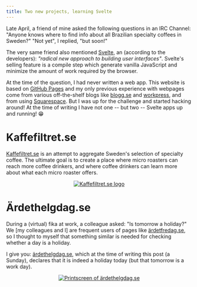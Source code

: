 ```yaml
---
title: Two new projects, learning Svelte
---
```


Late April, a friend of mine asked the following questions in an IRC Channel:
"Anyone knows where to find info about all Brazilian specialty coffees in Sweden?"
"Not yet", I replied, "but soon!"

The very same friend also mentioned [Svelte][svelte], an (according to the
developers): *"radical new approach to building user interfaces"*.
Svelte's selling feature is a compile step which generate vanilla JavaScript
and minimize the amount of work required by the browser.

At the time of the question, I had never written a web app.
This website is based on [GitHub Pages][github-pages] and my only previous
experience with webpages come from various off-the-shelf blogs like
[blogg.se][blogg.se] and [workpress][wordpress], and from using
[Squarespace][squarespace].
But I was up for the challenge and started hacking around!
At the time of writing I have not one -- but two -- Svelte apps up and running! 😁

# Kaffefiltret.se

[Kaffefiltret.se][kaffefiltret] is an attempt to aggregate Sweden's selection
of specialty coffee.
The ultimate goal is to create a place where micro roasters can reach more
coffee drinkers, and where coffee drinkers can learn more about what each
micro roaster offers.

<p align="center">
    <a href="https://kaffefiltret.se" target="_blank">
        <img src="../../assets/images/kaffefiltret_logo.png" alt="Kaffefiltret.se logo">
    </a>
</p>

# Ärdethelgdag.se

During a (virtual) fika at work, a colleague asked: "Is tomorrow a holiday?"
We [my colleagues and I] are frequent users of pages like
[ärdetfredag.se][ärdetfredag], so I thought to myself that something similar
is needed for checking whether a day is a holiday.

I give you: [ärdethelgdag.se][ärdethelgdag], which at the time of writing this
post (a Sunday), declares that it is indeed a holiday today (but that tomorrow
is a work day).

<p align="center">
    <a href="https://ärdethelgdag.se" target="_blank">
        <img src="../../assets/images/ardethelgdag.png" alt="Printscreen of ärdethelgdag.se">
    </a>
</p>


<!-- REFERENCES -->
[kaffefiltret]: https://kaffefiltret.se
[svelte]: https://svelte.dev
[github-pages]: https://pages.github.com/
[blogg.se]: https://blogg.se/
[wordpress]: https://wordpress.com/
[squarespace]: https://www.squarespace.com/
[ärdetfredag]: https://ärdetfredag.se/
[ärdethelgdag]: https://ärdethelgdag.se/
